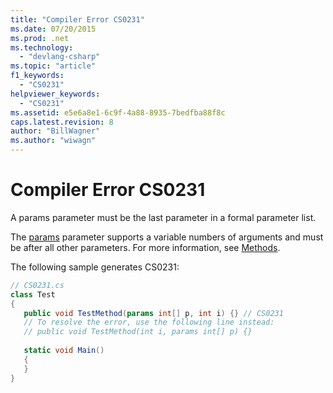 ```yaml
---
title: "Compiler Error CS0231"
ms.date: 07/20/2015
ms.prod: .net
ms.technology: 
  - "devlang-csharp"
ms.topic: "article"
f1_keywords: 
  - "CS0231"
helpviewer_keywords: 
  - "CS0231"
ms.assetid: e5e6a8e1-6c9f-4a88-8935-7bedfba88f8c
caps.latest.revision: 8
author: "BillWagner"
ms.author: "wiwagn"
---
```

# Compiler Error CS0231
A params parameter must be the last parameter in a formal parameter list.  
  
 The [params](../../csharp/language-reference/keywords/params.md) parameter supports a variable numbers of arguments and must be after all other parameters. For more information, see [Methods](../../csharp/programming-guide/classes-and-structs/methods.md).  
  
 The following sample generates CS0231:  
  
```csharp  
// CS0231.cs  
class Test  
{  
   public void TestMethod(params int[] p, int i) {} // CS0231  
   // To resolve the error, use the following line instead:  
   // public void TestMethod(int i, params int[] p) {}   
  
   static void Main()   
   {  
   }  
}  
```
